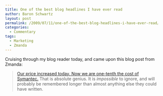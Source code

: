 ```yaml
---
title: One of the best blog headlines I have ever read
author: Baron Schwartz
layout: post
permalink: /2009/07/11/one-of-the-best-blog-headlines-i-have-ever-read/
categories:
  - Commentary
tags:
  - Marketing
  - Zmanda
---
```

Cruising through my blog reader today, and came upon this blog post from Zmanda:

> [Our price increased today. Now we are one-tenth the cost of Symantec.][1]
That is absolute genius. It is *impossible* to ignore, and will probably be remembered longer than almost anything else they could have written.

 [1]: http://www.zmanda.com/blogs/?p=164